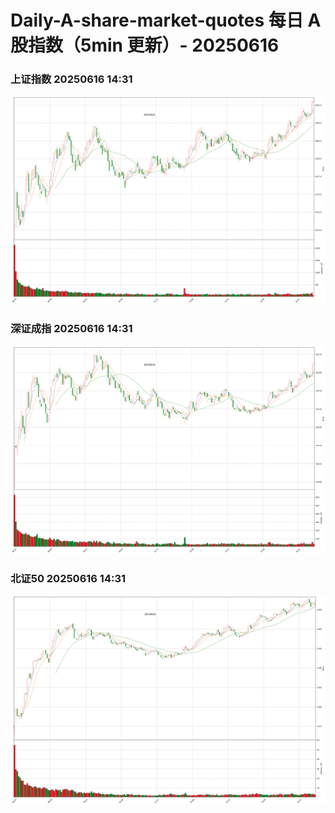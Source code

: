 
# Daily-A-share-market-quotes 每日 A 股指数（5min 更新）- 20250616

### 上证指数 20250616 14:31
![](./fig/2025/6/20250616-sh000001.png)

### 深证成指 20250616 14:31
![](./fig/2025/6/20250616-sz399001.png)

### 北证50 20250616 14:31
![](./fig/2025/6/20250616-bj899050.png)
